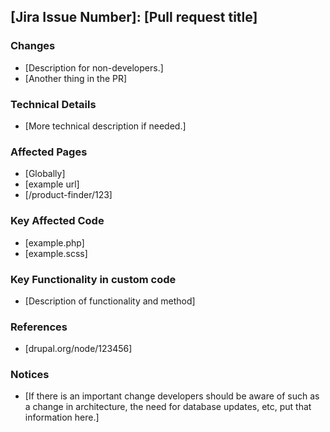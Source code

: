 ## [Jira Issue Number]: [Pull request title]
  
### Changes
- [Description for non-developers.]
- [Another thing in the PR]
  
### Technical Details
- [More technical description if needed.]
  
### Affected Pages
- [Globally]
- [example url]
- [/product-finder/123]
  
### Key Affected Code
- [example.php]
- [example.scss]
  
### Key Functionality in custom code
- [Description of functionality and method]
  
### References
- [drupal.org/node/123456]
  
### Notices
- [If there is an important change developers should be aware of such as a change in architecture, the need for database updates, etc, put that information here.]